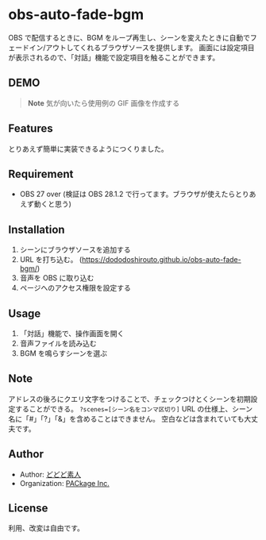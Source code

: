 # obs-auto-fade-bgm

OBS で配信するときに、BGM をループ再生し、シーンを変えたときに自動でフェードイン/アウトしてくれるブラウザソースを提供します。
画面には設定項目が表示されるので、「対話」機能で設定項目を触ることができます。

## DEMO

> **Note**
> 気が向いたら使用例の GIF 画像を作成する

## Features

とりあえず簡単に実装できるようにつくりました。

## Requirement

-   OBS 27 over (検証は OBS 28.1.2 で行ってます。ブラウザが使えたらとりあえず動くと思う)

## Installation

1. シーンにブラウザソースを追加する
2. URL を打ち込む。 (https://dododoshirouto.github.io/obs-auto-fade-bgm/)
3. 音声を OBS に取り込む
4. ページへのアクセス権限を設定する

## Usage

1. 「対話」機能で、操作画面を開く
1. 音声ファイルを読み込む
1. BGM を鳴らすシーンを選ぶ

## Note

アドレスの後ろにクエリ文字をつけることで、チェックつけとくシーンを初期設定することができる。
`?scenes=[シーン名をコンマ区切り]`
URL の仕様上、シーン名に「#」「?」「&」を含めることはできません。
空白などは含まれていても大丈夫です。

## Author

-   Author: [どどど素人](https://www.twitter.com/super_amateur_c)
-   Organization: [PACkage Inc.](https://www.twitter.com/package_2018)

## License

利用、改変は自由です。
